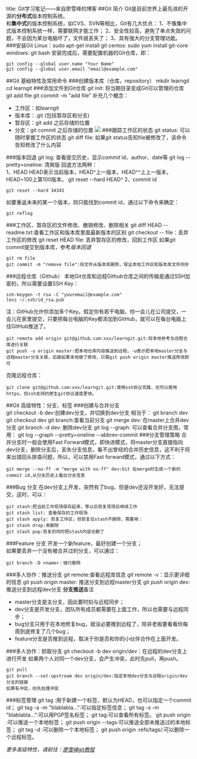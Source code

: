 title: Git学习笔记——来自廖雪峰的博客
##Git 简介
Git是目前世界上最先进的开源的**分布式**版本控制系统。  
和**集中式**的版本控制系统，如CVS、SVN等相比，Git有几大优点：
1、不像集中式版本控制系统一样，需要联网才能工作；
2、安全性较高，避免了单点失效的问题，不会因为某台电脑坏了，文件就丢失了；
3、具有强大的分支管理功能。
###安装Git
	Linux：sudo apt-get install git
	centos: sudo yum install git-core
	windows: git bash
安装完成后，需要配置机器的Git仓库，即：  

	git config --global user.name "Your Name"
	git config --global user.email "email@example.com"

##Git 基础特性及常用命令
###创建版本库（仓库，repository）
	mkdir learngit
	cd learngit
###添加文件到Git仓库
	git init: 将当期目录变成Git可以管理的仓库
	git add file
	git commit -m "add file"
补充几个概念：
- 工作区：如learngit
- 版本库：.git (包括暂存区和分支)
- 暂存区：git add 之后存储的位置
- 分支：git commit 之后存储的位置
![](/image/git.png)
###跟踪工作区的状态
	git status: 可以随时掌握工作区的状态
	git diff file: 如果git status告知file被修改了，该命令告知修改了什么内容

###版本回退
	git log: 查看提交历史，显示commit id、author、date等
	git log --pretty=oneline: 清爽版
回退方法两种：  
1、HEAD
HEAD表示当前版本，HEAD^上一版本，HEAD^^上上一版本，HEAD~100上第100版本。 
	git reset --hard HEAD^
2、commit id  

	git reset --hard 34343
如要重返未来的某一个版本，则只能找到commit id，通过以下命令来确定：

	git reflog
###工作区、暂存区的文件修改、撤销修改、删除相关
	git diff HEAD -- readme.txt:查看工作区和版本库里面最新版本的区别
	git checkout -- file：丢弃工作区的修改
	git reset HEAD file: 丢弃暂存区的修改，回到工作区
如果git commit提交到版本库，参考*版本回退*

	git rm file
	git commit -m "remove file":将文件从版本库删除，保证本地工作区和版本库文件同步
###远程仓库（Github）
本地Git仓库和远程Github仓库之间的传输是通过SSH加密的，所以需要设置SSH Key：  
	
	ssh-keygen -t rsa -C "youremail@example.com"
	less ~/.ssh/id_rsa.pub
注：GitHub允许你添加多个Key。假定你有若干电脑，你一会儿在公司提交，一会儿在家里提交，只要把每台电脑的Key都添加到GitHub，就可以在每台电脑上往GitHub推送了。  

	git remote add origin git@github.com:xxx/learngit.git:将本地参考与远程仓库进行关联
	git push -u origin master:把本地仓库内容推送到远程，-u表示把本地master分支与远程master分支关联，后面如果本地做了修改，只需git push origin master推送修改即可
克隆远程仓库：  

	git clone git@github.com:xxx/learngit.git:使用ssh协议克隆，也可以使用https，但ssh支持的原生git协议速度更快。
##Git 高级特性：分支、标签
###创建与合并分支  
	git checkout -b dev:创建dev分支，并切换到dev分支
	相当于：
	git branch dev
	git checkout dev
	git branch:查看当前分支
	git merge dev: 在master上合并dev分支
	git branch -d dev: 删除dev分支
	git log --graph: 可以查看合并分支图，常用：
	git log --graph --pretty=oneline --abbrev-commit
###分支管理策略
合并分支时一般会使用Fast Forward模式，即快进模式，将master分支直接指向dev分支，删除分支后，丢失分支信息，看不出曾经的合并历史信息，这不利于将来出错回头排查问题，所以，可以禁用Fast forward模式，通过以下方式：

	git merge --no-ff -m "merge with no-ff" dev:Git 在merge时生成一个新的commit id,从分支历史上看出分支信息
###Bug 分支
在dev分支上开发，突然有了bug，但是dev还没开发好，无法提交，这时，可以：

	git stash:把当前工作现场保存起来，等以后恢复现场后继续工作
	git stash list: 查看保存的工作现场
	git stash apply: 恢复工作区，但恢复后stash不删除，需要用：
	git stash drop:来删除
	git stash pop:恢复的同时把stash内容也删了
###Feature 分支
开发一个新feature，最好创建一个分支；  
如果要丢弃一个没有被合并过的分支，可以通过：

	git branch -D <name>：强行删除
###多人协作：推送分支
	git remote:查看远程库信息
	git remote -v：显示更详细的信息
	git push origin master: 推送分支到远程master分支
	git push origin dev:推送分支到远程dev分支
**分支推送**备注  

- master分支是主分支，因此要时刻与远程同步；
- dev分支是开发分支，团队所有成员都需要在上面工作，所以也需要与远程同步；
- bug分支只用于在本地修复bug，就没必要推到远程了，除非老板要看看你每周到底修复了几个bug；
- feature分支是否推到远程，取决于你是否和你的小伙伴合作在上面开发。

###多人协作：抓取分支
	git checkout -b dev origin/dev：在远程的dev分支上进行开发
如果两个人对同一个dev分支，会产生冲突，此时先pull，再push。

	git pull
	git branch --set-upstream dev origin/dev:指定本地dev分支与远程origin/dev分支的链接
	如果有冲突，则先处理冲突

###标签管理
	git tag <name>:用于新建一个标签，默认为HEAD，也可以指定一个commit id；
	git tag -a <tagname> -m "blablabla...":可以指定标签信息；
	git tag -s <tagname> -m "blablabla...":可以用PGP签名标签；
	git tag:可以查看所有标签。
	git push origin <tagname>:可以推送一个本地标签；
	git push origin --tags:可以推送全部未推送过的本地标签；
	git tag -d <tagname>:可以删除一个本地标签；
	git push origin :refs/tags/<tagname>:可以删除一个远程标签。

*更多高级特性，请前往：[廖雪峰git教程](http://www.liaoxuefeng.com/wiki/0013739516305929606dd18361248578c67b8067c8c017b000)*